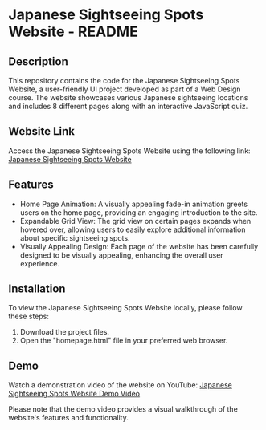 # Japanese Sightseeing Spots Website - README

## Description
This repository contains the code for the Japanese Sightseeing Spots Website, a user-friendly UI project developed as part of a Web Design course. The website showcases various Japanese sightseeing locations and includes 8 different pages along with an interactive JavaScript quiz.

## Website Link
Access the Japanese Sightseeing Spots Website using the following link:
[Japanese Sightseeing Spots Website](https://japanesesightseeingspot.000webhostapp.com/homepage.html)

## Features
- Home Page Animation: A visually appealing fade-in animation greets users on the home page, providing an engaging introduction to the site.
- Expandable Grid View: The grid view on certain pages expands when hovered over, allowing users to easily explore additional information about specific sightseeing spots.
- Visually Appealing Design: Each page of the website has been carefully designed to be visually appealing, enhancing the overall user experience.

## Installation
To view the Japanese Sightseeing Spots Website locally, please follow these steps:
1. Download the project files.
2. Open the "homepage.html" file in your preferred web browser.

## Demo
Watch a demonstration video of the website on YouTube:
[Japanese Sightseeing Spots Website Demo Video](https://www.youtube.com/watch?v=I5l-7rmbHQ0&ab_channel=%E3%81%82%E3%81%9A%E3%81%BE%E3%81%9F%E3%81%84%E3%81%9B%E3%81%84)

Please note that the demo video provides a visual walkthrough of the website's features and functionality.
